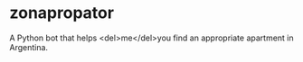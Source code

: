 zonapropator
============

A Python bot that helps &lt;del>me&lt;/del>you find an appropriate apartment in Argentina.